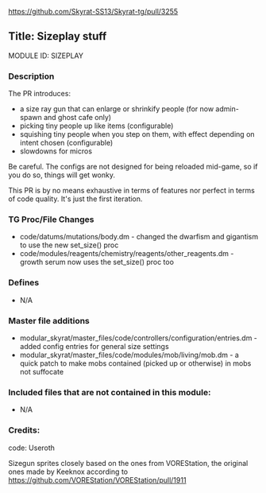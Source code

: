 https://github.com/Skyrat-SS13/Skyrat-tg/pull/3255

## Title: Sizeplay stuff

MODULE ID: SIZEPLAY

### Description

The PR introduces:

- a size ray gun that can enlarge or shrinkify people (for now admin-spawn and ghost cafe only)
- picking tiny people up like items (configurable)
- squishing tiny people when you step on them, with effect depending on intent chosen (configurable)
- slowdowns for micros

Be careful. The configs are not designed for being reloaded mid-game, so if you do so, things will get wonky.

This PR is by no means exhaustive in terms of features nor perfect in terms of code quality.
It's just the first iteration.
### TG Proc/File Changes

- code/datums/mutations/body.dm - changed the dwarfism and gigantism to use the new set_size() proc
- code/modules/reagents/chemistry/reagents/other_reagents.dm - growth serum now uses the set_size() proc too

### Defines

- N/A

### Master file additions

- modular_skyrat/master_files/code/controllers/configuration/entries.dm - added config entries for general size settings
- modular_skyrat/master_files/code/modules/mob/living/mob.dm - a quick patch to make mobs contained (picked up or otherwise) in mobs not suffocate

### Included files that are not contained in this module:

- N/A

### Credits:
code: Useroth

Sizegun sprites closely based on the ones from VOREStation, the original ones made by Keeknox according to https://github.com/VOREStation/VOREStation/pull/1911

